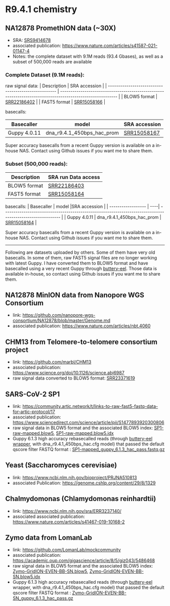 # R9.4.1 chemistry

## NA12878 PromethION data (~30X)

- SRA: [SRS9414678](https://www.ncbi.nlm.nih.gov/sra/?term=SRS9414678)
- associated publication: https://www.nature.com/articles/s41587-021-01147-4
- Notes: the complete dataset with 9.1M reads (93.4 Gbases), as well as a subset of 500,000 reads are available
    
### Complete Dataset (9.1M reads):

raw signal data:
| Description                                          | SRA accession                                                                                         |
| ---------------------------------------------------- | ---------------------------------------------------------------------------------------------------------- |
| BLOW5 format | [SRR22186402](https://trace.ncbi.nlm.nih.gov/Traces/?view=run_browser&acc=SRR22186402&display=data-access) |
| FAST5 format | [SRR15058166](https://trace.ncbi.nlm.nih.gov/Traces/?view=run_browser&acc=SRR15058166&display=data-access) |

basecalls:

| Basecaller    | model |SRA accession                                                                                         |
| ------------------ | ----| ---------------------------------------------------------------------------------------------------------- |
| Guppy 4.0.11 | dna_r9.4.1_450bps_hac_prom | [SRR15058167](https://trace.ncbi.nlm.nih.gov/Traces/?view=run_browser&acc=SRR15058167&display=download) | 

Super accuracy basecalls from a recent Guppy version is available on a in-house NAS. Contact using Github issues if you want me to share them.
    
### Subset (500,000 reads):
    
| Description                                          | SRA run Data access                                                                                        |
| ---------------------------------------------------- | ---------------------------------------------------------------------------------------------------------- |  
| BLOW5 format                   | [SRR22186403](https://trace.ncbi.nlm.nih.gov/Traces/?view=run_browser&acc=SRR22186403&display=data-access) |
| FAST5 format                    | [SRR15058164](https://trace.ncbi.nlm.nih.gov/Traces/?view=run_browser&acc=SRR15058164&display=data-access) |

basecalls:
| Basecaller    | model |SRA accession                                                                                         |
| ------------------ | ----| ---------------------------------------------------------------------------------------------------------- |
| Guppy 4.0.11 | dna_r9.4.1_450bps_hac_prom | [SRR15058164](https://trace.ncbi.nlm.nih.gov/Traces/?view=run_browser&acc=SRR15058164&display=download) | 

Super accuracy basecalls from a recent Guppy version is available on a in-house NAS. Contact using Github issues if you want me to share them.

---

Following are datasets uploaded by others. Some of them have very old basecalls. In some of them, raw FAST5 signal files are no longer working with latest Guppy. I have converted them to BLOW5 format and have basecalled using a very recent Guppy through [buttery-eel](https://github.com/Psy-Fer/buttery-eel). Those data is available in-house, so contact using Github issues if you want me to share them.


## NA12878 MinION data from Nanopore WGS Consortium

- link: https://github.com/nanopore-wgs-consortium/NA12878/blob/master/Genome.md
- associated publication: https://www.nature.com/articles/nbt.4060


## CHM13 from Telomere-to-telomere consortium project

- link: https://github.com/marbl/CHM13
- associated publication: https://www.science.org/doi/10.1126/science.abj6987
- raw signal data converted to BLOW5 format: [SRR23371619](https://trace.ncbi.nlm.nih.gov/Traces/?view=run_browser&acc=SRR23371619&display=data-access)


## SARS-CoV-2 SP1

- link: https://community.artic.network/t/links-to-raw-fast5-fastq-data-for-artic-protocol/17
- associated publication: https://www.sciencedirect.com/science/article/pii/S1477893920300806
- raw signal data in BLOW5 format and the associated BLOW5 index: [SP1-raw-mapped.blow5](https://slow5.page.link/SP1-raw-mapped), [SP1-raw-mapped.blow5.idx](https://slow5.page.link/SP1-raw-mapped-idx)
- Guppy 6.1.3 high accuracy rebasecalled reads (through [buttery-eel wrapper](https://github.com/Psy-Fer/buttery-eel), with dna_r9.4.1_450bps_hac.cfg model) that passed the default qscore filter FASTQ format : [SP1-mapped_guppy_6.1.3_hac_pass.fastq.gz](https://seqdata.page.link/SP1-mapped_guppy_6_1_3_hac_pass)


## Yeast (Saccharomyces cerevisiae)

- link: https://www.ncbi.nlm.nih.gov/bioproject/PRJNA510813
- associated Publication: https://genome.cshlp.org/content/29/8/1329


## Chalmydomonas (Chlamydomonas reinhardtii)

- link: https://www.ncbi.nlm.nih.gov/sra/ERR3237140/
- associated associated publication: https://www.nature.com/articles/s41467-019-10168-2

## Zymo data from LomanLab

- link: https://github.com/LomanLab/mockcommunity
- associated publication: https://academic.oup.com/gigascience/article/8/5/giz043/5486468
- raw signal data in BLOW5 format and the associated BLOW5 index: [Zymo-GridION-EVEN-BB-SN.blow5](https://slow5.page.link/Zymo-GridION-EVEN-BB-SN), [Zymo-GridION-EVEN-BB-SN.blow5.idx](https://slow5.page.link/Zymo-GridION-EVEN-BB-SN-idx)
- Guppy 6.1.3 high accuracy rebasecalled reads (through [buttery-eel](https://github.com/Psy-Fer/buttery-eel) wrapper, with dna_r9.4.1_450bps_hac.cfg model) that passed the default qscore filter FASTQ format : [Zymo-GridION-EVEN-BB-SN_guppy_6.1.3_hac_pass.gz](https://seqdata.page.link/Zymo-GridION-EVEN-BB-SN_guppy_6_1_3_hac_pass)
